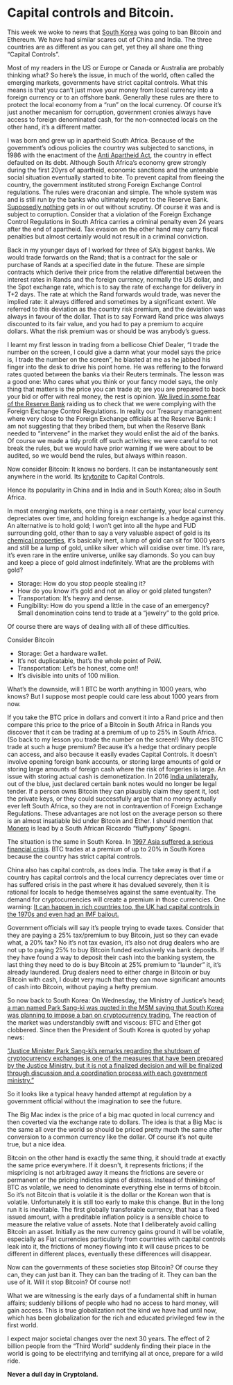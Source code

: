 # Capital controls and Bitcoin.

This week we woke to news that [South Korea](https://www.cnbc.com/2018/01/10/south-korea-official-reportedly-readying-bill-to-ban-all-cryptocurrency-trading.html) was going to ban Bitcoin and Ethereum. We have had similar scares out of China and India. The three countries are as different as you can get, yet they all share one thing “Capital Controls”.

Most of my readers in the US or Europe or Canada or Australia are probably thinking what? So here’s the issue, in much of the world, often called the emerging markets, governments have strict capital controls. What this means is that you can’t just move your money from local currency into a foreign currency or to an offshore bank. Generally these rules are there to protect the local economy from a “run” on the local currency. Of course it’s just another mecanism for corruption, government cronies always have access to foreign denominated cash, for the non-connected locals on the other hand, it’s a different matter.

I was born and grew up in apartheid South Africa. Because of the government’s odious policies the country was subjected to sanctions, in 1986 with the enactment of the [Anti Apartheid Act](https://en.wikipedia.org/wiki/Comprehensive_Anti-Apartheid_Act), the country in effect defaulted on its debt. Although South Africa’s economy grew strongly during the first 20yrs of apartheid, economic sanctions and the untenable social situation eventually started to bite. To prevent capital from fleeing the country, the government instituted strong Foreign Exchange Control regulations. The rules were draconian and simple. The whole system was and is still run by the banks who ultimately report to the Reserve Bank. [Supposedly nothing](http://www.money-transfers.co.za/south-africa-exchange-control.php) gets in or out without scrutiny. Of course it was and is subject to corruption. Consider that a violation of the Foreign Exchange Control Regulations in South Africa carries a criminal penalty even 24 years after the end of apartheid. Tax evasion on the other hand may carry fiscal penalties but almost certainly would not result in a criminal conviction.

Back in my younger days of I worked for three of SA’s biggest banks. We would trade forwards on the Rand; that is a contract for the sale or purchase of Rands at a specified date in the future. These are simple contracts which derive their price from the relative differential between the interest rates in Rands and the foreign currency, normally the US dollar, and the Spot exchange rate, which is to say the rate of exchange for delivery in T+2 days. The rate at which the Rand forwards would trade, was never the implied rate: it always differed and sometimes by a significant extent. We referred to this deviation as the country risk premium, and the deviation was always in favour of the dollar. That is to say Forward Rand price was always discounted to its fair value, and you had to pay a premium to acquire dollars. What the risk premium was or should be was anybody’s guess.

I learnt my first lesson in trading from a bellicose Chief Dealer, “I trade the number on the screen, I could give a damn what your model says the price is, I trade the number on the screen”, he blasted at me as he jabbed his finger into the desk to drive his point home. He was reffering to the forward rates quoted between the banks via their Reuters terminals. The lesson was a good one: Who cares what you think or your fancy model says, the only thing that matters is the price you can trade at; are you are prepared to back your bid or offer with real money, the rest is opinion. [We lived in some fear of the Reserve Bank](https://www.resbank.co.za/RegulationAndSupervision/FinancialSurveillanceAndExchangeControl/Pages/Financial%20Surveillance%20and%20Exchange%20Control-Home.aspx) raiding us to check that we were complying with the Foreign Exchange Control Regulations. In reality our Treasury management where very close to the Foreign Exchange officials at the Reserve Bank: I am not suggesting that they bribed them, but when the Reserve Bank needed to “intervene” in the market they would enlist the aid of the banks. Of course we made a tidy profit off such activities; we were careful to not break the rules, but we would have prior warning if we were about to be audited, so we would bend the rules, but always within reason.

Now consider Bitcoin: It knows no borders. It can be instantaneously sent anywhere in the world. Its [krytonite](https://en.wikipedia.org/wiki/Kryptonite) to Capital Controls.

Hence its popularity in China and in India and in South Korea; also in South Africa.

In most emerging markets, one thing is a near certainty, your local currency depreciates over time, and holding foreign exchange is a hedge against this. An alternative is to hold gold; I won’t get into all the hype and FUD surrounding gold, other than to say a very valuable aspect of gold is its [chemical properties](https://en.wikipedia.org/wiki/Gold), it’s basically inert, a lump of gold can sit for 1000 years and still be a lump of gold, unlike silver which will oxidise over time. It’s rare, it’s even rare in the entire universe, unlike say diamonds. So you can buy and keep a piece of gold almost indefinitely. What are the problems with gold?

* Storage: How do you stop people stealing it?
* How do you know it’s gold and not an alloy or gold plated tungsten?
* Transportation: It’s heavy and dense.
* Fungibility: How do you spend a little in the case of an emergency? Small denomination coins tend to trade at a “jewelry” to the gold price.

Of course there are ways of dealing with all of these difficulties.

Consider Bitcoin

* Storage: Get a hardware wallet.
* It’s not duplicatable, that’s the whole point of PoW.
* Transportation: Let’s be honest, come on!!
* It’s divisible into units of 100 million.

What’s the downside, will 1 BTC be worth anything in 1000 years, who knows? But I suppose most people could care less about 1000 years from now.

If you take the BTC price in dollars and convert it into a Rand price and then compare this price to the price of a Bitcoin in South Africa in Rands you discover that it can be trading at a premium of up to 25% in South Africa. (So back to my lesson you trade the number on the screen!) Why does BTC trade at such a huge premium? Because it’s a hedge that ordinary people can access, and also because it easily evades Capital Controls. It doesn’t involve opening foreign bank accounts, or storing large amounts of gold or storing large amounts of foreign cash where the risk of forgeries is large. An issue with storing actual cash is demonetization. In 2016 [India unilaterally](https://en.wikipedia.org/wiki/2016_Indian_banknote_demonetisation), out of the blue, just declared certain bank notes would no longer be legal tender. If a person owns Bitcoin they can plausibly claim they spent it, lost the private keys, or they could successfully argue that no money actually ever left South Africa, so they are not in contravention of Foreign Exchange Regulations. These advantages are not lost on the average person so there is an almost insatiable bid under Bitcoin and Ether. I should mention that [Monero](https://getmonero.org/) is lead by a South African Riccardo “fluffypony” Spagni.

The situation is the same in South Korea. In [1997 Asia suffered a serious financial crisis](https://en.wikipedia.org/wiki/1997_Asian_financial_crisis). BTC trades at a premium of up to 20% in South Korea because the country has strict capital controls.

China also has capital controls, as does India. The take away is that if a country has capital controls and the local currency depreciates over time or has suffered crisis in the past where it has devalued severely, then it is rational for locals to hedge themselves against the same eventuality. The demand for cryptocurrencies will create a premium in those currencies. One warning: [It can happen in rich countries too, the UK had capital controls in the 1970s and even had an IMF bailout.](https://en.wikipedia.org/wiki/1976_IMF_Crisis)

Government officials will say it’s people trying to evade taxes. Consider that they are paying a 25% tax/premium to buy Bitcoin, just so they can evade what, a 20% tax? No it’s not tax evasion, it’s also not drug dealers who are not up to paying 25% to buy Bitcoin funded exclusively via bank deposits. If they have found a way to deposit their cash into the banking system, the last thing they need to do is buy Bitcoin at 25% premium to “launder” it, it’s already laundered. Drug dealers need to either charge in Bitcoin or buy Bitcoin with cash, I doubt very much that they can move significant amounts of cash into Bitcoin, without paying a hefty premium.

So now back to South Korea: On Wednesday, the Ministry of Justice’s head; [a man named Park Sang-ki was quoted in the MSM saying that South Korea was planning to impose a ban on cryptocurrency trading.](https://www.cnbc.com/2018/01/10/south-korea-official-reportedly-readying-bill-to-ban-all-cryptocurrency-trading.html) The reaction of the market was understandbly swift and viscous: BTC and Ether got clobbered. Since then the President of South Korea is quoted by yohap news:

[“Justice Minister Park Sang-ki’s remarks regarding the shutdown of cryptocurrency exchanges is one of the measures that have been prepared by the Justice Ministry, but it is not a finalized decision and will be finalized through discussion and a coordination process with each government ministry.”](http://english.yonhapnews.co.kr/search1/2603000000.html?cid=AEN20180111006353315)

So it looks like a typical heavy handed attempt at regulation by a government official without the imagination to see the future.

The Big Mac index is the price of a big mac quoted in local currency and then coverted via the exchange rate to dollars. The idea is that a Big Mac is the same all over the world so should be priced pretty much the same after conversion to a common currency like the dollar. Of course it’s not quite true, but a nice idea.

Bitcoin on the other hand is exactly the same thing, it should trade at exactly the same price everywhere. If it doesn't, it represents frictions; if the mispricing is not arbitraged away it means the frictions are severe or permanent or the pricing indictes signs of distress. Instead of thinking of BTC as volatile, we need to denominate everything else in terms of bitcoin. So it’s not Bitcoin that is volatile it is the dollar or the Korean won that is volatile. Unfortunately it is still too early to make this change. But in the long run it is inevitable. The first globally transferable currency, that has a fixed issued amount, with a preditable inflation policy is a sensible choice to measure the relative value of assets. Note that I deliberately avoid calling Bitcoin an asset. Initially as the new currency gains ground it will be volatile, especially as Fiat currencies particularly from countries with capital controls leak into it, the frictions of money flowing into it will cause prices to be different in different places, eventually these differences will disappear.

Now can the governments of these societies stop Bitcoin? Of course they can, they can just ban it. They can ban the trading of it. They can ban the use of it. Will it stop Bitcoin? Of course not!

What we are witnessing is the early days of a fundamental shift in human affairs; suddenly billions of people who had no access to hard money, will gain access. This is true globalization not the kind we have had until now, which has been globalization for the rich and educated privileged few in the first world.

I expect major societal changes over the next 30 years. The effect of 2 billion people from the “Third World” suddenly finding their place in the world is going to be electrifying and terrifying all at once, prepare for a wild ride.

**Never a dull day in Cryptoland.**

